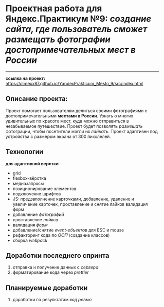 # Проектная работа для Яндекс.Практикум №9: _создание сайта, где пользователь сможет размещать фотографии достопримечательных мест в России_

---

**ссылка на проект:** https://dimexx87.github.io/YandexPrakticum_Mesto_9/src/index.html

## Описание проекта:

Проект помогает пользователям делиться своими фотографиями с достопримечательными **местами в России**. Узнать о многих удивительных по красоте мест, куда можно отправиться в незабываемое путешествие.
Проект будет позволять _размещать_ фотограции, чтобы посетители могли их _лайкать_.
Проект адаптивен под устройства с размером экрана от 300 пикслелей.

## Технологии

**для адаптивной верстки**

- grid
- flexbox-вёрстка
- медиазапросы
- позиционирование элементов
- подключение шрифтов
- JS: предзаполнение карточками, добавление, удаление и увеличение карточек, проставление и снятие лайков валидация форм
- добавление _фотографий_
- проставление _лайков_
- валидация _форм_
- добавление/снятие _event-объектов_ для ESC и mouse
- рефакторинг кода по _ООП_ (создание классов)
- сборка _webpack_

## Доработки последнего спринта

1. отправка и получение данных с _сервера_
2. форматирование кода через _prettier_

## Планируемые доработки

1. доработки по результатам _код ревью_
